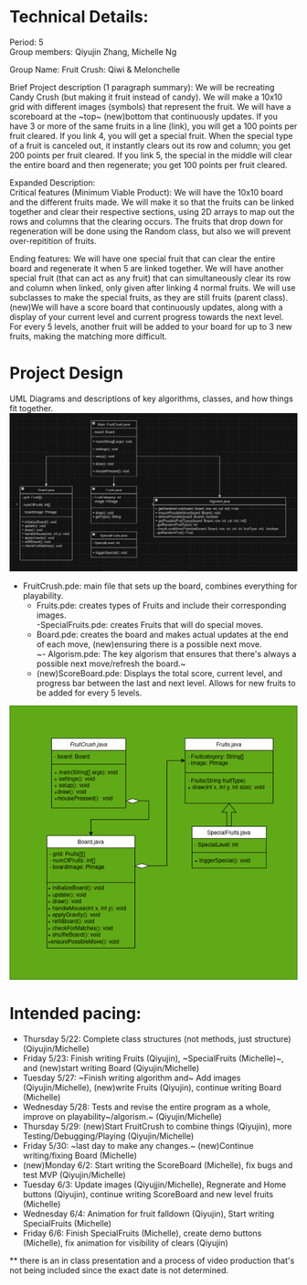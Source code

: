 
# Technical Details:

Period: 5  
Group members: Qiyujin Zhang, Michelle Ng  

Group Name: Fruit Crush: Qiwi & Melonchelle 

Brief Project description (1 paragraph summary): We will be recreating Candy Crush (but making it fruit instead of candy). We will make a 10x10 grid with different images (symbols) that represent the fruit. We will have a scoreboard at the ~top~ (new)bottom that continuously updates. If you have 3 or more of the same fruits in a line (link), you will get a 100 points per fruit cleared. If you link 4, you will get a special fruit. When the special type of a fruit is canceled out, it instantly clears out its row and column; you get 200 points per fruit cleared. If you link 5, the special in the middle will clear the entire board and then regenerate; you get 100 points per fruit cleared.

Expanded Description:  
Critical features (Minimum Viable Product): We will have the 10x10 board and the different fruits made. We will make it so that the fruits can be linked together and clear their respective sections, using 2D arrays to map out the rows and columns that the clearing occurs. The fruits that drop down for regeneration will be done using the Random class, but also we will prevent over-repitition of fruits.

Ending features: We will have one special fruit that can clear the entire board and regenerate it when 5 are linked together. We will have another special fruit (that can act as any fruit) that can simultaneously clear its row and column when linked, only given after linking 4 normal fruits. We will use subclasses to make the special fruits, as they are still fruits (parent class). (new)We will have a score board that continuously updates, along with a display of your current level and current progress towards the next level. For every 5 levels, another fruit will be added to your board for up to 3 new fruits, making the matching more difficult.

# Project Design

UML Diagrams and descriptions of key algorithms, classes, and how things fit together.
![Alt text](ClassDiagramOne.png?raw=true "Class Diagram" )
 - FruitCrush.pde: main file that sets up the board, combines everything for playability.  
   - Fruits.pde: creates types of Fruits and include their corresponding images.   
     -SpecialFruits.pde: creates Fruits that will do special moves.   
   - Board.pde: creates the board and makes actual updates at the end of each move, (new)ensuring there is a possible next move.    
   ~- Algorism.pde: The key algorism that ensures that there's always a possible next move/refresh the board.~  
   - (new)ScoreBoard.pde: Displays the total score, current level, and progress bar between the last and next level. Allows for new fruits to be added for every 5 levels.

![Alt text](realClassDiagram.png?raw=true "Second version of Class Diagram" )

# Intended pacing:

- Thursday 5/22: Complete class structures (not methods, just structure) (Qiyujin/Michelle)   
- Friday 5/23: Finish writing Fruits (Qiyujin), ~SpecialFruits (Michelle)~, and (new)start writing Board (Qiyujin/Michelle)   
- Tuesday 5/27: ~Finish writing algorithm and~ Add images (Qiyujin/Michelle), (new)write Fruits (Qiyujin), continue writing Board (Michelle)   
- Wednesday 5/28: Tests and revise the entire program as a whole, improve on playability~/algorism.~ (Qiyujin/Michelle)   
- Thursday 5/29: (new)Start FruitCrush to combine things (Qiyujin),  more Testing/Debugging/Playing (Qiyujin/Michelle)   
- Friday 5/30: ~last day to make any changes.~ (new)Continue writing/fixing Board (Michelle)   
- (new)Monday 6/2: Start writing the ScoreBoard (Michelle), fix bugs and test MVP (Qiyujin/Michelle)   
- Tuesday 6/3: Update images (Qiyujjin/Michelle), Regnerate and Home buttons (Qiyujin), continue writing ScoreBoard and new level fruits (Michelle)   
- Wednesday 6/4: Animation for fruit falldown (Qiyujin), Start writing SpecialFruits (Michelle)   
- Friday 6/6: Finish SpecialFruits (Michelle), create demo buttons (Michelle), fix animation for visibility of clears (Qiyujin)
     
** there is an in class presentation and a process of video production that's not being included since the exact date is not determined.    

